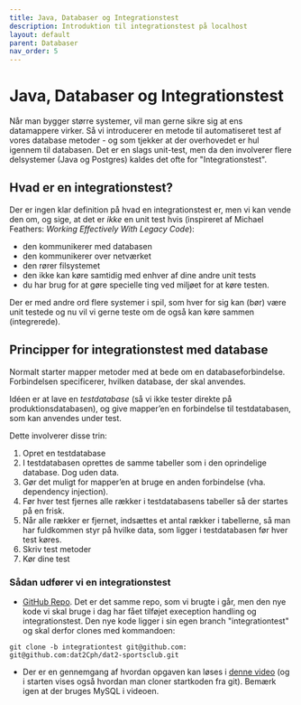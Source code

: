 ```yaml
---
title: Java, Databaser og Integrationstest
description: Introduktion til integrationstest på localhost
layout: default
parent: Databaser
nav_order: 5
---
```



# Java, Databaser og Integrationstest

Når man bygger større systemer, vil man gerne sikre sig at ens datamappere virker. Så vi introducerer en metode til automatiseret test af vores database metoder - og som tjekker at der overhovedet er hul igennem til databasen. Det er en slags unit-test, men da den involverer flere delsystemer (Java og Postgres) kaldes det ofte for "Integrationstest".

## Hvad er en integrationstest?

Der er ingen klar definition på hvad en integrationstest er, men vi kan vende den om, og sige, at det er _ikke_ en unit test hvis (inspireret af Michael Feathers: _Working Effectively With Legacy Code_):

- den kommunikerer med databasen
- den kommunikerer over netværket
- den rører filsystemet
- den ikke kan køre samtidig med enhver af dine andre unit tests
- du har brug for at gøre specielle ting ved miljøet for at køre testen.

Der er med andre ord flere systemer i spil, som hver for sig kan (bør) være unit testede og nu vil vi gerne teste om de også kan køre sammen (integrerede).

## Principper for integrationstest med database

Normalt starter mapper metoder med at bede om en databaseforbindelse. Forbindelsen specificerer, hvilken database, der skal anvendes.

Idéen er at lave en _testdatabase_ (så vi ikke tester direkte på produktionsdatabasen), og give mapper’en en forbindelse til testdatabasen, som kan anvendes under test.

Dette involverer disse trin:

1. Opret en testdatabase
2. I testdatabasen oprettes de samme tabeller som i den oprindelige database. Dog uden data.
3. Gør det muligt for mapper’en at bruge en anden forbindelse (vha. dependency injection).
4. Før hver test fjernes alle rækker i testdatabasens tabeller så der startes på en frisk.
5. Når alle rækker er fjernet, indsættes et antal rækker i tabellerne, så man har fuldkommen styr på hvilke data, som ligger i testdatabasen før hver test køres.
6. Skriv test metoder
7. Kør dine test

### Sådan udfører vi en integrationstest

- [GitHub Repo](https://github.com/dat2Cph/dat2-sportsclub/tree/integrationtest). Det er det samme repo, som vi brugte i går, men den nye kode vi skal bruge i dag har fået tilføjet exeception handling og integrationstest. Den nye kode ligger i sin egen branch "integrationtest" og skal derfor clones med kommandoen:

```terminal
git clone -b integrationtest git@github.com: git@github.com:dat2Cph/dat2-sportsclub.git
```

- Der er en gennemgang af hvordan opgaven kan løses i [denne video](https://cphbusiness.cloud.panopto.eu/Panopto/Pages/Viewer.aspx?id=940330d7-5824-4a97-9ea8-ae550008a069) (og i starten vises også hvordan man cloner startkoden fra git). Bemærk igen at der bruges MySQL i videoen.
